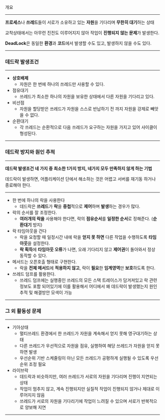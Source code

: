 개요

---

**프로세스**나 **쓰레드**들이 서로가 소유하고 있는 **자원**을 기다리며 **무한히 대기**하는 상태

교착상태에서는 아무런 진전도 이루어지지 않아 작업이 **진행되지 않는 문제**가 발생한다.

**DeadLock**은 동일한 **환경**과 **코드**에서 발생할 수도 있고, 발생하지 않을 수도 있다.

---

### 데드락 발생조건

---

- **상호배제**
    - 자원은 한 번에 하나의 쓰레드만 사용할 수 있다.
- 점유대기
    - 쓰레드가 최소한 하나의 자원을 보유한 상태에서 다른 자원을 기다리고 있다.
- 비선점
    - 자원을 할당받은 쓰레드가 자원을 스스로 반납하기 전 까지 자원을 강제로 빼앗을 수 없다.
- 순환대기
    - 각 쓰레드는 순환적으로 다음 쓰레드가 요구하는 자원을 가지고 있어 사이클이 형성된다.

---

### 데드락 방지와 원인 추적

---

**데드락 발생조건 네 가지 중 최소한 1가지 방지, 네가지 모두 만족하지 않게 하는 기법**

데드락이 발생하면, 어플리케이션 단에서 해소하는 것은 어렵고 서버를 재기동 하거나 종료해야 한다.

---

- 한 번에 하나의 락을 사용한다
    - 데드락은 **쓰레드**가 **락**을 **중첩**적으로 **제어**하며 **발생**하는 경우가 많다.
- 락의 순서를 잘 조정한다.
    - **여러개의 락을** 사용해야 한다면, 락의 **점유순서**를 **일정한 순서**로 정해준다. (**순환대기** 방지)
- 락 타임아웃을 건다
    - 락을 요청할 때 일정시간 내에 락을 **얻지 못 하면** 다른 작업을 수행하도록 **타임아웃**을 설정한다.
    - **락 획득**에 **타임아웃 오류**가 나면, 오래 기다리지 않고 **제어권**이 돌아와서 정상 동작할 수 있다.
- 메서드는 오픈호출 형태로 구현한다.
    - 락을 **전체 메서드**에 **적용하지 않고**, 락이 **필요**한 **임계영역**만 **보호**하도록 한다.
- 쓰레드 덤프를  활용한다.
    - 쓰레드 덤프에는 실행중인 쓰레드의 모든 스택 트레이스가 담겨져있고 락 관련 정보도 포함
      되어있기에 이를 활용해서 어디에서 왜 데드락이 발생했는지 원인 추적 및 해결방안 모색이 가능

---

### 그 외 활동성 문제

---

- 기아상태
    - 멀티쓰레드 환경에서 한 쓰레드가 자원을 계속해서 얻지 못해 영구대기하는 상태
    - 다른 쓰레드가 우선적으로 자원을 점유, 실행하여 해당 쓰레드가 자원을 얻지 못하면 발생
    - 우선순위 기반 스케줄링이 아닌 모든 쓰레드가 공평하게 실행될 수 있도록 우선순위 조정 필요
- 라이브락
    - 데드락과 비슷하지만, 여러 쓰레드가 서로의 자원을 기다리며 진행이 지연되는 상태
    - 작업이 멈추지 않고, 계속 진행되지만 실질적 작업이 진행되지 않거나 제대로 이루어지지 않음
    - 쓰레드가 서로의 자원을 기다리기에 작업이 느려질 수 있으며 서로가 반복적으로 양보해 지연

---
